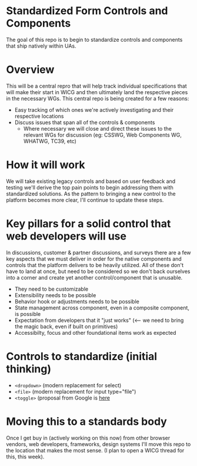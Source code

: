 # Standardized Form Controls and Components
The goal of this repo is to begin to standardize controls and components that ship natively within UAs.

# Overview
This will be a central repro that will help track individual specifications that will make their start in WICG and then ultimately land the respective pieces in the necessary WGs. This central repo is being created for a few reasons:

* Easy tracking of which ones we're actively investigating and their respective locations
* Discuss issues that span all of the controls & components
  * Where necessary we will close and direct these issues to the relevant WGs for discussion (eg: CSSWG, Web Components WG, WHATWG, TC39, etc)

# How it will work
We will take existing legacy controls and based on user feedback and testing we'll derive the top pain points to begin
addressing them with standardized solutions. As the pattern to bringing a new control
to the platform becomes more clear, I'll continue to update these steps.

# Key pillars for a solid control that web developers will use
In discussions, customer & partner discussions, and surveys there are a few key aspects that we must deliver in order
for the native components and controls that the platform delivers to be heavily utilized. All of these don't have to land at once, but need to be considered so we don't back ourselves into a corner and create yet another control/component that is unusable.

* They need to be customizable
* Extensibility needs to be possible
* Behavior hook or adjustments needs to be possible
* State management across component, even in a composite component, is possible
* Expectation from developers that it "just works" (<-- we need to bring the magic back, even if built on primitives)
* Accessibilty, focus and other foundational items work as expected

# Controls to standardize (initial thinking)
* `<dropdown>` (modern replacement for select)
* `<file>` (modern replacement for input type="file")
* `<toggle>` (proposal from Google is [here](https://github.com/tkent-google/std-switch)

# Moving this to a standards body
Once I get buy in (actively working on this now) from other browser vendors, web developers, frameworks, design systems I'll
move this repo to the location that makes the most sense. (I plan to open a WICG thread for this, this week).
